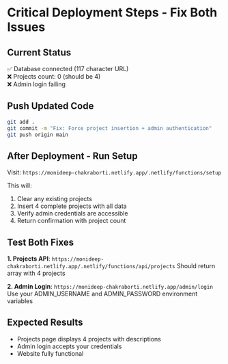 # Critical Deployment Steps - Fix Both Issues

## Current Status
✅ Database connected (117 character URL)  
❌ Projects count: 0 (should be 4)  
❌ Admin login failing  

## Push Updated Code

```bash
git add .
git commit -m "Fix: Force project insertion + admin authentication"
git push origin main
```

## After Deployment - Run Setup

Visit: `https://monideep-chakraborti.netlify.app/.netlify/functions/setup`

This will:
1. Clear any existing projects 
2. Insert 4 complete projects with all data
3. Verify admin credentials are accessible
4. Return confirmation with project count

## Test Both Fixes

**1. Projects API**: `https://monideep-chakraborti.netlify.app/.netlify/functions/api/projects`
Should return array with 4 projects

**2. Admin Login**: `https://monideep-chakraborti.netlify.app/admin/login`
Use your ADMIN_USERNAME and ADMIN_PASSWORD environment variables

## Expected Results
- Projects page displays 4 projects with descriptions
- Admin login accepts your credentials
- Website fully functional